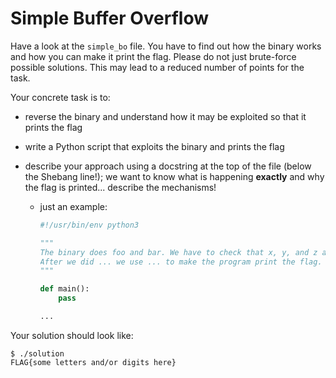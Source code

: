 # Simple Buffer Overflow

Have a look at the `simple_bo` file.
You have to find out how the binary works and how you can make it print the flag.
Please do not just brute-force possible solutions. This may lead to a reduced number of points for the task. 

Your concrete task is to:

- reverse the binary and understand how it may be exploited so that it prints the flag

- write a Python script that exploits the binary and prints the flag

- describe your approach using a docstring at the top of the file (below the Shebang line!); we want to know what is happening **exactly** and why the flag is printed... describe the mechanisms!

  - just an example:

    ```python
    #!/usr/bin/env python3
    
    """
    The binary does foo and bar. We have to check that x, y, and z are true.
    After we did ... we use ... to make the program print the flag.
    """
    
    def main():
        pass
    
    ...
    ```

Your solution should look like:

```
$ ./solution
FLAG{some letters and/or digits here}
```



